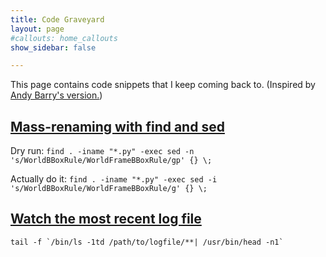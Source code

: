 ```yaml
---
title: Code Graveyard
layout: page
#callouts: home_callouts
show_sidebar: false

---
```


This page contains code snippets that I keep coming back to. (Inspired by [Andy Barry's version.](https://abarry.org/likelytobeforgotten/))

## [Mass-renaming with find and sed](https://unix.stackexchange.com/questions/113746/test-recursive-sed-search-and-replace-before-running)
Dry run:
`find . -iname "*.py" -exec sed -n 's/WorldBBoxRule/WorldFrameBBoxRule/gp' {} \;`

Actually do it:
`find . -iname "*.py" -exec sed -i 's/WorldBBoxRule/WorldFrameBBoxRule/g' {} \;`

## [Watch the most recent log file](https://unix.stackexchange.com/questions/83962/tail-f-the-most-recent-log-file)
```
tail -f `/bin/ls -1td /path/to/logfile/**| /usr/bin/head -n1`
```
